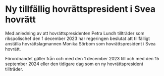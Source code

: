 # Ny tillfällig hovrättspresident i Svea hovrätt

Med anledning av att hovrättspresidenten Petra Lundh tillträder som rikspolischef den 1 december 2023 har regeringen beslutat att tillfälligt anställa hovrättslagmannen Monika Sörbom som hovrättspresident i Svea hovrätt.

Förordnandet gäller från och med den 1 december 2023 till och med den 15 september 2024 eller den tidigare dag som en ny hovrättspresident tillträder.
